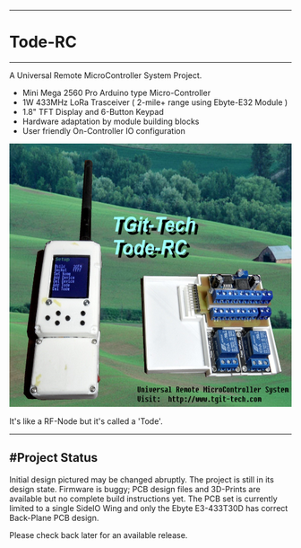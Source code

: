-----------------------------------------------------------------------------------
# Tode-RC
-----------------------------------------------------------------------------------
A Universal Remote MicroController System Project.

- Mini Mega 2560 Pro Arduino type Micro-Controller
- 1W 433MHz LoRa Trasceiver ( 2-mile+ range using Ebyte-E32 Module )
- 1.8" TFT Display and 6-Button Keypad
- Hardware adaptation by module building blocks
- User friendly On-Controller IO configuration

<img src="./pics/Final.JPG" height="469" width="660">

It's like a RF-Node but it's called a 'Tode'.

-----------------------------------------------------------------------------------
#Project Status
-----------------------------------------------------------------------------------
Initial design pictured may be changed abruptly.  The project is still in its
design state.  Firmware is buggy;  PCB design files and 3D-Prints are available
but no complete build instructions yet.  The PCB set is currently limited to a 
single SideIO Wing and only the Ebyte E3-433T30D has correct Back-Plane PCB design.

Please check back later for an available release.